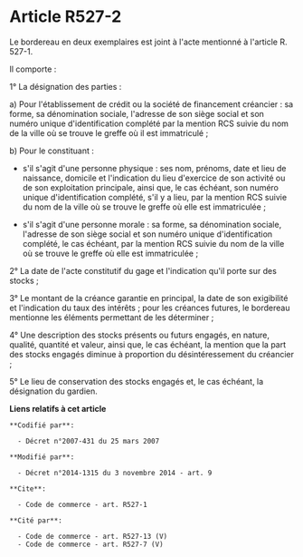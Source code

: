 # Article R527-2

Le bordereau en deux exemplaires est joint à l'acte mentionné à l'article R. 527-1.

Il comporte :

1° La désignation des parties :

a) Pour l'établissement de crédit ou la société de financement  créancier : sa forme, sa dénomination sociale, l'adresse de
son siège social et son numéro unique d'identification complété par la mention RCS suivie du nom de la ville où se trouve le
greffe où il est immatriculé ;

b) Pour le constituant :

- s'il s'agit d'une personne physique : ses nom, prénoms, date et lieu de naissance, domicile et l'indication du lieu
d'exercice de son activité ou de son exploitation principale, ainsi que, le cas échéant, son numéro unique d'identification
complété, s'il y a lieu, par la mention RCS suivie du nom de la ville où se trouve le greffe où elle est immatriculée ;

- s'il s'agit d'une personne morale : sa forme, sa dénomination sociale, l'adresse de son siège social et son numéro unique
d'identification complété, le cas échéant, par la mention RCS suivie du nom de la ville où se trouve le greffe où elle est
immatriculée ;

2° La date de l'acte constitutif du gage et l'indication qu'il porte sur des stocks ;

3° Le montant de la créance garantie en principal, la date de son exigibilité et l'indication du taux des intérêts ; pour les
créances futures, le bordereau mentionne les éléments permettant de les déterminer ;

4° Une description des stocks présents ou futurs engagés, en nature, qualité, quantité et valeur, ainsi que, le cas échéant,
la mention que la part des stocks engagés diminue à proportion du désintéressement du créancier ;

5° Le lieu de conservation des stocks engagés et, le cas échéant, la désignation du gardien.

**Liens relatifs à cet article**

	**Codifié par**:

	  - Décret n°2007-431 du 25 mars 2007

	**Modifié par**:

	  - Décret n°2014-1315 du 3 novembre 2014 - art. 9

	**Cite**:

	  - Code de commerce - art. R527-1

	**Cité par**:

	  - Code de commerce - art. R527-13 (V)
	  - Code de commerce - art. R527-7 (V)
